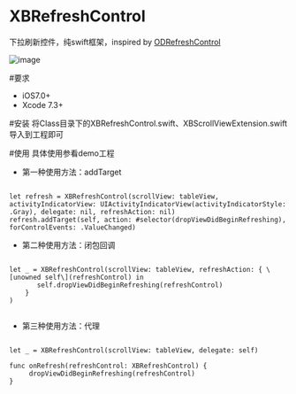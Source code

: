 # XBRefreshControl
下拉刷新控件，纯swift框架，inspired by [ODRefreshControl](https://github.com/Sephiroth87/ODRefreshControl)

![image](://github.com/xiabob/XBRefreshControl/blob/master/screenshots/sam.gif)

#要求
* iOS7.0+
* Xcode 7.3+ 

#安装
将Class目录下的XBRefreshControl.swift、XBScrollViewExtension.swift导入到工程即可

#使用
具体使用参看demo工程
* 第一种使用方法：addTarget

<code>
let refresh = XBRefreshControl(scrollView: tableView, activityIndicatorView: UIActivityIndicatorView(activityIndicatorStyle: .Gray), delegate: nil, refreshAction: nil)
refresh.addTarget(self, action: #selector(dropViewDidBeginRefreshing), forControlEvents: .ValueChanged)
</code>

* 第二种使用方法：闭包回调

<code>
let _ = XBRefreshControl(scrollView: tableView, refreshAction: { \[unowned self\](refreshControl) in
       self.dropViewDidBeginRefreshing(refreshControl)
    }
)
 </code>
 
 * 第三种使用方法：代理
 
<code>
let _ = XBRefreshControl(scrollView: tableView, delegate: self)
</code>

<code>
func onRefresh(refreshControl: XBRefreshControl) {
     dropViewDidBeginRefreshing(refreshControl)
}
</code>
